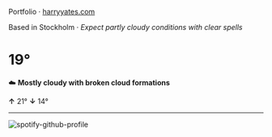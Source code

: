 Portfolio · [harryyates.com](https://harryyates.com)

<!-- WEATHER_START -->
Based in Stockholm · *Expect partly cloudy conditions with clear spells*

# 19°
☁️ **Mostly cloudy with broken cloud formations**

**↑** 21° **↓** 14°

---
<!-- WEATHER_END -->

<p align="left">
  <a>
    <img src="https://spotify-github-profile.kittinanx.com/api/view?uid=bigbello&cover_image=true&theme=natemoo-re&show_offline=true&background_color=121212&interchange=false&bar_color=53b14f&bar_color_cover=false" alt="spotify-github-profile">
  </a>
</p>